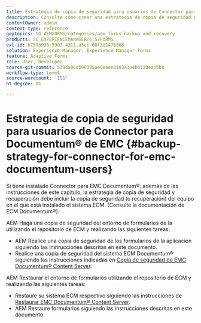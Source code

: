 ```yaml
---
title: Estrategia de copia de seguridad para usuarios de Connector para Documentum&reg; de EMC
description: Consulte cómo crear una estrategia de copia de seguridad para los usuarios de Connector for EMC Documentum&reg;.
contentOwner: admin
content-type: reference
geptopics: SG_AEMFORMS/categories/aem_forms_backup_and_recovery
products: SG_EXPERIENCEMANAGER/6.5/FORMS
exl-id: b759b936-5907-4311-a5cc-60f321476368
solution: Experience Manager, Experience Manager Forms
feature: Adaptive Forms
role: User, Developer
source-git-commit: 539da06db98395ae6eaee8103a3e4b31204abbb8
workflow-type: tm+mt
source-wordcount: '155'
ht-degree: 0%

---
```


# Estrategia de copia de seguridad para usuarios de Connector para Documentum® de EMC {#backup-strategy-for-connector-for-emc-documentum-users}

Si tiene instalado Connector para EMC Documentum®, además de las instrucciones de este capítulo, la estrategia de copia de seguridad y recuperación debe incluir la copia de seguridad (o recuperación) del equipo en el que está instalado el sistema ECM. (Consulte la documentación de ECM Documentum®).

AEM Haga una copia de seguridad del entorno de formularios de la utilizando el repositorio de ECM y realizando las siguientes tareas:

* AEM Realice una copia de seguridad de los formularios de la aplicación siguiendo las instrucciones descritas en este documento.
* Realice una copia de seguridad del sistema ECM Documentum® siguiendo las instrucciones indicadas en [Copia de seguridad de EMC Documentum® Content Server](/help/forms/using/admin-help/backing-recovering-emc-documentum-repository.md#back-up-the-emc-documentum-content-server).

AEM Restaurar el entorno de formularios utilizando el repositorio de ECM y realizando las siguientes tareas:

* Restaure su sistema ECM respectivo siguiendo las instrucciones de [Restaurar EMC Documentum® Content Server](/help/forms/using/admin-help/backing-recovering-emc-documentum-repository.md#restore-the-emc-documentum-content-server).
* AEM Restaure formularios siguiendo las instrucciones descritas en este documento.
